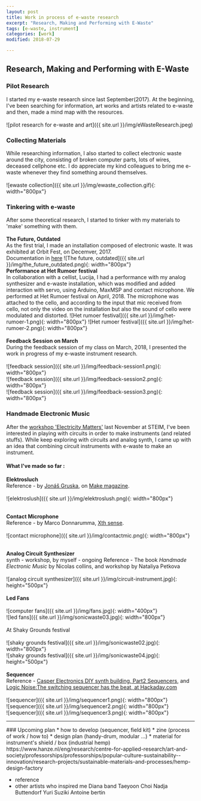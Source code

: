```yaml
---
layout: post
title: Work in process of e-waste research
excerpt: "Research, Making and Performing with E-Waste"
tags: [e-waste, instrument]
categories: [work]
modified: 2018-07-29

---
```


## Research, Making and Performing with E-Waste  


### Pilot Research
I started my e-waste research since last September(2017). At the beginning, I've been searching for information, art works and artists related to e-waste and then, made a mind map with the resources.
<br><br>
![pilot research for e-waste and art]({{ site.url }}/img/eWasteResearch.jpeg)
<br>

### Collecting Materials
While researching information, I also started to collect electronic waste around the city, consisting of broken computer parts, lots of wires, deceased cellphone etc. I do appreciate my kind colleagues to bring me e-waste whenever they find something around themselves.
<br><br>
![ewaste collection]({{ site.url }}/img/ewaste_collection.gif){: width="800px"}
<br>

### Tinkering with e-waste
After some theoretical research, I started to tinker with my materials to 'make' something with them.
<br><br>
**The Future, Outdated**
<br>
As the first trial, I made an installation composed of electronic waste. It was exhibited at Orbit Fest, on Decemver, 2017. <br>
Documentation in [here](http://lucid2713.github.io/works/the-future-outdated)
![The future, outdated]({{ site.url }}/img/the_future_outdated.png){: width="800px"}
<br>
**Performance at Het Rumoer festival**
<br>
In collaboration with a cellist, Lucija, I had a performance with my analog synthesizer and e-waste installation, which was modified and added interaction with servo, using Arduino, MaxMSP and contact microphone. We performed at Het Rumoer festival on April, 2018. The microphone was attached to the cello, and according to the input that mic received from cello, not only the video on the installation but also the sound of cello were modulated and distorted.
![Het rumoer festival]({{ site.url }}/img/het-rumoer-1.png){: width="800px"}
![Het rumoer festival]({{ site.url }}/img/het-rumoer-2.png){: width="800px"}
<br><br>
**Feedback Session on March**
<br>
During the feedback session of my class on March, 2018, I presented the work in progress of my e-waste instrument research.
<br><br>
![feedback session]({{ site.url }}/img/feedback-session1.png){: width="800px"}
<br>
![feedback session]({{ site.url }}/img/feedback-session2.png){: width="800px"}
<br>
![feedback session]({{ site.url }}/img/feedback-session3.png){: width="800px"}
<br>

### Handmade Electronic Music
After the [workshop 'Electricity Matters'](http://lucid2713.github.io/blog/articles/2017-12/Electricity-Matters-workshop) last November at STEIM, I've been interested in playing with circuits in order to make instruments (and related stuffs). While keep exploring with circuits and analog synth, I came up with an idea that combining circuit instruments with e-waste to make an instrument.
#### What I've made so far :
**Elektrosluch**
<br>
Reference - by [Jonáš Gruska](https://lom.audio/instruments/elektrosluch/), on [Make magazine](https://makezine.com/projects/weekend-project-sample-weird-sounds-electromagnetic-fields/).
<br><br>
![elektroslush]({{ site.url }}/img/elektroslush.png){: width="800px"}
<br><br>

**Contact Microphone**
<br>
Reference - by Marco Donnarumma, [Xth sense](http://res.marcodonnarumma.com/projects/xth-sense/#intro).
<br><br>
![contact microphone]({{ site.url }}/img/contactmic.png){: width="800px"}
<br><br>

**Analog Circuit Synthesizer**
<br>
synth - workshop, by myself  - ongoing
Reference - The book *Handmade Electronic Music* by Nicolas collins, and workshop by Nataliya Petkova
<br><br>
![analog circuit synthesizer]({{ site.url }}/img/circuit-instrument.jpg){: height="500px"}
<br><br>
**Led Fans**
<br><br>
![computer fans]({{ site.url }}/img/fans.jpg){: width="400px"}
<br>
![led fans]({{ site.url }}/img/sonicwaste03.jpg){: width="800px"}
<br><br>
At Shaky Grounds festival
<br><br>
![shaky grounds festival]({{ site.url }}/img/sonicwaste02.jpg){: width="800px"}
<br>
![shaky grounds festival]({{ site.url }}/img/sonicwaste04.jpg){: height="500px"}
<br><br>
**Sequencer**
<br>
Reference - [Casper Electronics DIY synth building, Part2 Sequencers](http://www.bastl-instruments.com/instruments/omsynth/omsynthvideo2/), and [Logic Noise:The switching sequencer has the beat, at Hackaday.com](https://hackaday.com/2015/02/23/logic-noise-the-switching-sequencer/)
<br><br>
![sequencer]({{ site.url }}/img/sequencer1.png){: width="800px"}
<br>
![sequencer]({{ site.url }}/img/sequencer2.png){: width="800px"}
<br>
![sequencer]({{ site.url }}/img/sequencer3.png){: width="800px"}
<br>
<hr>
### Upcoming plan
* how to develop (sequencer, field kit)
* zine (process of work / how to)
* design plan (handy-drum, modular ...)
* material for instrument's shield / box (industrial hemp)
https://www.hanze.nl/eng/research/centre-for-applied-research/art-and-society/professorships/professorships/popular-culture-sustainability--innovation/research-projects/sustainable-materials-and-processes/hemp-design-factory

* reference
* other artists who inspired me
Diana band
Taeyoon Choi
Nadja Buttendorf
Yuri Suziki
Antoine bertin

